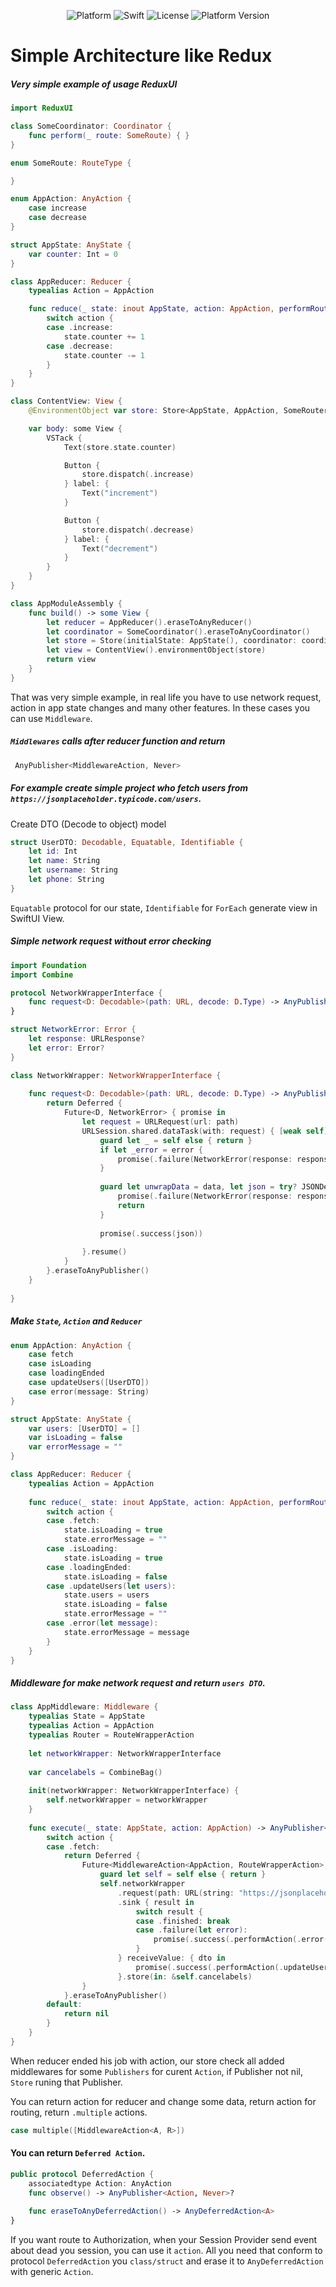 <p align="center">
  <img alt="Platform" src="https://img.shields.io/badge/platform-iOS-orange.svg">
  <img alt="Swift" src="https://img.shields.io/badge/Swift-5.5-orange.svg">
  <img alt="License" src="https://img.shields.io/badge/LICENSE-MIT-blue.svg">
  <img alt="Platform Version" src="https://img.shields.io/badge/iOS-13-green.svg">
</p>


# Simple Architecture like Redux

##### Very simple example of usage ReduxUI
```swift
import ReduxUI

class SomeCoordinator: Coordinator {
    func perform(_ route: SomeRoute) { }
}

enum SomeRoute: RouteType {

}

enum AppAction: AnyAction {
    case increase
    case decrease
}

struct AppState: AnyState {
    var counter: Int = 0
}

class AppReducer: Reducer {
    typealias Action = AppAction

    func reduce(_ state: inout AppState, action: AppAction, performRoute: @escaping ((_ route: SomeRoute) -> Void)) {
        switch action {
        case .increase:
            state.counter += 1
        case .decrease:
            state.counter -= 1
        }
    }
}

class ContentView: View {
    @EnvironmentObject var store: Store<AppState, AppAction, SomeRouter>

    var body: some View {
        VSTack {
            Text(store.state.counter)

            Button {
                store.dispatch(.increase)
            } label: {
                Text("increment")
            }

            Button {
                store.dispatch(.decrease)
            } label: {
                Text("decrement")
            }
        }
    }
}

class AppModuleAssembly {
    func build() -> some View {
        let reducer = AppReducer().eraseToAnyReducer()
        let coordinator = SomeCoordinator().eraseToAnyCoordinator()
        let store = Store(initialState: AppState(), coordinator: coordinator, reducer: reducer)
        let view = ContentView().environmentObject(store)
        return view
    }
}

```

That was very simple example, in real life you have to use network request, action in app state changes and many other features. In these cases you can use `Middleware`.

##### `Middlewares` calls after reducer function and return 
```swift
 AnyPublisher<MiddlewareAction, Never>
```

##### For example create simple project who fetch users from `https://jsonplaceholder.typicode.com/users`.

Create DTO (Decode to object) model
```swift
struct UserDTO: Decodable, Equatable, Identifiable {
    let id: Int
    let name: String
    let username: String
    let phone: String
}
```
`Equatable` protocol for our state, `Identifiable` for `ForEach` generate view in SwiftUI View.

##### Simple network request without error checking
```swift
import Foundation
import Combine

protocol NetworkWrapperInterface {
    func request<D: Decodable>(path: URL, decode: D.Type) -> AnyPublisher<D, NetworkError>
}

struct NetworkError: Error {
    let response: URLResponse?
    let error: Error?
}

class NetworkWrapper: NetworkWrapperInterface {
    
    func request<D: Decodable>(path: URL, decode: D.Type) -> AnyPublisher<D, NetworkError> {
        return Deferred {
            Future<D, NetworkError> { promise in
                let request = URLRequest(url: path)
                URLSession.shared.dataTask(with: request) { [weak self] data, response, error in
                    guard let _ = self else { return }
                    if let _error = error {
                        promise(.failure(NetworkError(response: response, error: _error)))
                    }
                    
                    guard let unwrapData = data, let json = try? JSONDecoder().decode(decode, from: unwrapData) else {
                        promise(.failure(NetworkError(response: response, error: error)))
                        return
                    }
                    
                    promise(.success(json))
                    
                }.resume()
            }
        }.eraseToAnyPublisher()
    }
    
}
```

##### Make `State`, `Action` and `Reducer`

```swift
enum AppAction: AnyAction {
    case fetch
    case isLoading
    case loadingEnded
    case updateUsers([UserDTO])
    case error(message: String)
}

struct AppState: AnyState {
    var users: [UserDTO] = []
    var isLoading = false
    var errorMessage = ""
}

class AppReducer: Reducer {
    typealias Action = AppAction
    
    func reduce(_ state: inout AppState, action: AppAction, performRoute: @escaping ((RouteWrapperAction) -> Void)) {
        switch action {
        case .fetch:
            state.isLoading = true
            state.errorMessage = ""
        case .isLoading:
            state.isLoading = true
        case .loadingEnded:
            state.isLoading = false
        case .updateUsers(let users):
            state.users = users
            state.isLoading = false
            state.errorMessage = ""
        case .error(let message):
            state.errorMessage = message
        }
    }
}
```

##### Middleware for make network request and return `users DTO`.

```swift
class AppMiddleware: Middleware {
    typealias State = AppState
    typealias Action = AppAction
    typealias Router = RouteWrapperAction
    
    let networkWrapper: NetworkWrapperInterface
    
    var cancelabels = CombineBag()
    
    init(networkWrapper: NetworkWrapperInterface) {
        self.networkWrapper = networkWrapper
    }
    
    func execute(_ state: AppState, action: AppAction) -> AnyPublisher<MiddlewareAction<AppAction, RouteWrapperAction>, Never>? {
        switch action {
        case .fetch:
            return Deferred {
                Future<MiddlewareAction<AppAction, RouteWrapperAction>, Never> { [weak self] promise in
                    guard let self = self else { return }
                    self.networkWrapper
                        .request(path: URL(string: "https://jsonplaceholder.typicode.com/users")!, decode: [UserDTO].self)
                        .sink { result in
                            switch result {
                            case .finished: break
                            case .failure(let error):
                                promise(.success(.performAction(.error(message: "Something went wrong!"))))
                            }
                        } receiveValue: { dto in
                            promise(.success(.performAction(.updateUsers(dto))))
                        }.store(in: &self.cancelabels)
                }
            }.eraseToAnyPublisher()
        default:
            return nil
        }
    }
}
```

When reducer ended his job with action, our store check all added middlewares for some `Publishers` for curent `Action`, if Publisher not nil, `Store` runing that Publisher.

You can return action for reducer and change some data, return action for routing, return `.multiple` actions.

```swift
case multiple([MiddlewareAction<A, R>])
```

#### You can return `Deferred Action`.

```swift
public protocol DeferredAction {
    associatedtype Action: AnyAction
    func observe() -> AnyPublisher<Action, Never>?
    
    func eraseToAnyDeferredAction() -> AnyDeferredAction<A>
}
```

If you want route to Authorization, when your Session Provider send event about dead you session, you can use it `action`. All you need that conform to protocol `DeferredAction` you `class/struct` and erase it to `AnyDeferredAction` with generic `Action`.